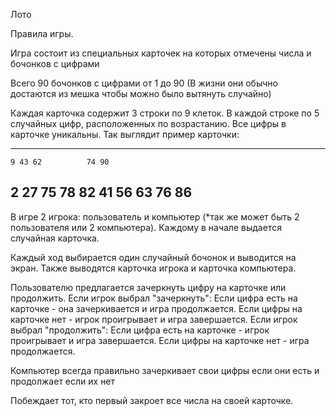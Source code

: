 Лото

Правила игры.

Игра состоит из специальных карточек на которых отмечены числа и бочонков с цифрами

Всего 90 бочонков с цифрами от 1 до 90 (В жизни они обычно достаются из мешка чтобы можно было вытянуть случайно)

Каждая карточка содержит 3 строки по 9 клеток. В каждой строке по 5 случайных цифр, 
расположенных по возрастанию. Все цифры в карточке уникальны. Так выглядит пример карточки:

--------------------------
    9 43 62          74 90
 2    27    75 78    82
   41 56 63     76      86 
--------------------------

В игре 2 игрока: пользователь и компьютер (*так же может быть 2 пользователя или 2 компьютера). 
Каждому в начале выдается случайная карточка. 

Каждый ход выбирается один случайный бочонок и выводится на экран.
Также выводятся карточка игрока и карточка компьютера.

Пользователю предлагается зачеркнуть цифру на карточке или продолжить.
Если игрок выбрал "зачеркнуть":
	Если цифра есть на карточке - она зачеркивается и игра продолжается.
	Если цифры на карточке нет - игрок проигрывает и игра завершается.
Если игрок выбрал "продолжить":
	Если цифра есть на карточке - игрок проигрывает и игра завершается.
	Если цифры на карточке нет - игра продолжается.
    
Компьютер всегда правильно зачеркивает свои цифры если они есть и продолжает если их нет
	
Побеждает тот, кто первый закроет все числа на своей карточке.
